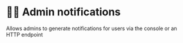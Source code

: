 # 🔧🔔 Admin notifications

Allows admins to generate notifications for users via the console or an HTTP endpoint
